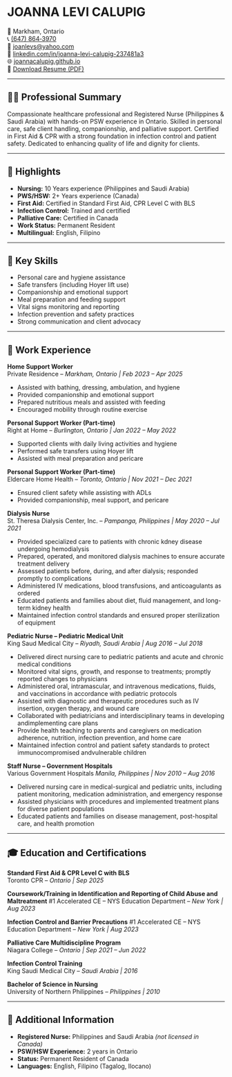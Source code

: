 # JOANNA LEVI CALUPIG

📍 Markham, Ontario  
📞 [(647) 864‑3970](tel:+16478643970)  
📧 [joanlevs@yahoo.com](mailto:joanlevs@yahoo.com)  
🔗 [linkedin.com/in/joanna-levi-calupig-237481a3](https://www.linkedin.com/in/joanna-levi-calupig-237481a3/)  
🌐 [joannacalupig.github.io](https://joannacalupig.github.io/)  
📄 [Download Resume (PDF)](JoannaLeviCalupig-Resume.pdf)

---

## 👩‍⚕️ Professional Summary

Compassionate healthcare professional and Registered Nurse (Philippines & Saudi Arabia) with hands-on PSW experience in Ontario. Skilled in personal care, safe client handling, companionship, and palliative support. Certified in First Aid & CPR with a strong foundation in infection control and patient safety. Dedicated to enhancing quality of life and dignity for clients.

---

## 🌟 Highlights

- **Nursing:** 10 Years experience (Philippines and Saudi Arabia)
- **PWS/HSW:** 2+ Years experience (Canada)
- **First Aid:** Certified in Standard First Aid, CPR Level C with BLS
- **Infection Control:** Trained and certified
- **Palliative Care:** Certified in Canada
- **Work Status:** Permanent Resident
- **Multilingual:** English, Filipino

---

## 🧰 Key Skills

- Personal care and hygiene assistance  
- Safe transfers (including Hoyer lift use)  
- Companionship and emotional support  
- Meal preparation and feeding support  
- Vital signs monitoring and reporting  
- Infection prevention and safety practices  
- Strong communication and client advocacy

---

## 💼 Work Experience

**Home Support Worker**  
Private Residence – *Markham, Ontario | Feb 2023 – Apr 2025*  
- Assisted with bathing, dressing, ambulation, and hygiene  
- Provided companionship and emotional support  
- Prepared nutritious meals and assisted with feeding  
- Encouraged mobility through routine exercise

**Personal Support Worker (Part-time)**  
Right at Home – *Burlington, Ontario | Jan 2022 – May 2022*  
- Supported clients with daily living activities and hygiene  
- Performed safe transfers using Hoyer lift  
- Assisted with meal preparation and pericare

**Personal Support Worker (Part-time)**  
Eldercare Home Health – *Toronto, Ontario | Nov 2021 – Dec 2021*  
- Ensured client safety while assisting with ADLs  
- Provided companionship, meal support, and pericare

**Dialysis Nurse**  
St. Theresa Dialysis Center, Inc. – *Pampanga, Philippines | May 2020 – Jul 2021*  
- Provided specialized care to patients with chronic kdney disease undergoing hemodialysis
- Prepared, operated, and monitored dialysis machines to ensure accurate treatment delivery
- Assessed patients before, during, and after dialysis; responded promptly to complications
- Administered IV medications, blood transfusions, and anticoagulants as ordered
- Educated patients and families about diet, fluid management, and long-term kidney health
- Maintained infection control standards and ensured proper sterilization of equipment

**Pediatric Nurse – Pediatric Medical Unit**  
King Saud Medical City – *Riyadh, Saudi Arabia | Aug 2016 – Jul 2018*  
- Delivered direct nursing care to pediatric patients and acute and chronic medical conditions
- Monitored vital signs, growth, and response to treatments; promptly reported changes to physicians
- Administered oral, intramascular, and intravenous medications, fluids, and vaccinations in accordance with pediatric protocols
- Assisted with diagnostic and therapeutic procedures such as IV insertion, oxygen therapy, and wound care
- Collaborated with pediatricians and interdisciplinary teams in developing andimplementing care plans
- Provide health teaching to parents and caregivers on medication adherence, nutrition, infection prevention, and home care
- Maintained infection control and patient safety standards to protect immunocompromised andvulnerable children

**Staff Nurse – Government Hospitals**  
Various Government Hospitals *Manila, Philippines | Nov 2010 – Aug 2016*  
- Delivered nursing care in medical-surgical and pediatric units, including patient monitoring, medication administration, and emergency response
- Assisted physicians with procedures and implemented treatment plans for diverse patient populations
- Educated patients and families on disease management, post-hospital care, and health promotion


---

## 🎓 Education and Certifications

**Standard First Aid & CPR Level C with BLS**  
Toronto CPR – *Ontario | Sep 2025*

**Coursework/Training in Identification and Reporting of Child Abuse and Maltreatment**
#1 Accelerated CE – NYS Education Department – *New York | Aug 2023*

**Infection Control and Barrier Precautions**
#1 Accelerated CE – NYS Education Department – *New York | Aug 2023*

**Palliative Care Multidiscipline Program**  
Niagara College – *Ontario | Sep 2021 – Jun 2022*

**Infection Control Training**  
King Saudi Medical City – *Saudi Arabia | 2016*

**Bachelor of Science in Nursing**  
University of Northern Philippines – *Philippines | 2010*

---

## 📌 Additional Information

- **Registered Nurse:** Philippines and Saudi Arabia *(not licensed in Canada)*  
- **PSW/HSW Experience:** 2 years in Ontario  
- **Status:** Permanent Resident of Canada  
- **Languages:** English, Filipino (Tagalog, Ilocano)
